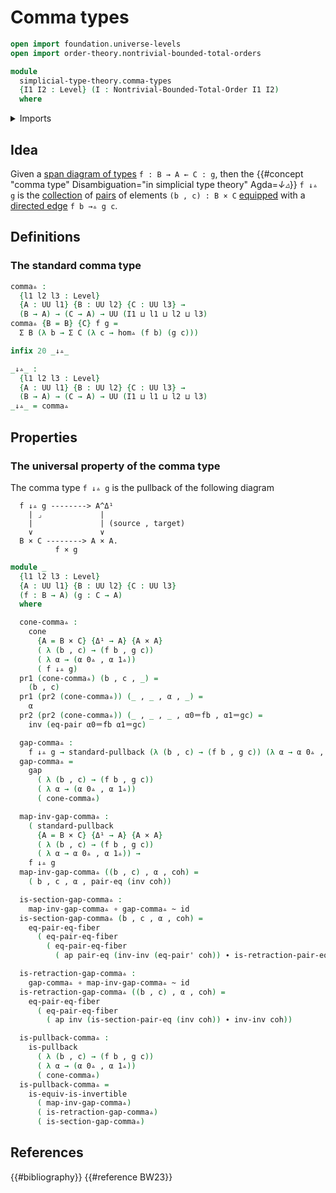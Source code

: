 # Comma types

```agda
open import foundation.universe-levels
open import order-theory.nontrivial-bounded-total-orders

module
  simplicial-type-theory.comma-types
  {I1 I2 : Level} (I : Nontrivial-Bounded-Total-Order I1 I2)
  where
```

<details><summary>Imports</summary>

```agda
open import foundation.action-on-identifications-functions
open import foundation.cartesian-product-types
open import foundation.cones-over-cospan-diagrams
open import foundation.dependent-pair-types
open import foundation.equality-cartesian-product-types
open import foundation.equality-dependent-pair-types
open import foundation.equivalences
open import foundation.function-types
open import foundation.homotopies
open import foundation.identity-types
open import foundation.pullbacks
open import foundation.standard-pullbacks
open import foundation.type-arithmetic-dependent-pair-types
open import foundation.universe-levels

open import simplicial-type-theory.arrows I
open import simplicial-type-theory.directed-edges I
open import simplicial-type-theory.directed-interval I
```

</details>

## Idea

Given a [span diagram of types](foundation.span-diagrams.md)
`f : B → A ← C : g`, then the
{{#concept "comma type" Disambiguation="in simplicial type theory" Agda=_↓▵_}}
`f ↓▵ g` is the [collection](foundation.dependent-pair-types.md) of
[pairs](foundation.cartesian-product-types.md) of elements `(b , c) : B × C`
[equipped](foundation.structure.md) with a
[directed edge](simplicial-type-theory.directed-edges.md) `f b →▵ g c`.

## Definitions

### The standard comma type

```agda
comma▵ :
  {l1 l2 l3 : Level}
  {A : UU l1} {B : UU l2} {C : UU l3} →
  (B → A) → (C → A) → UU (I1 ⊔ l1 ⊔ l2 ⊔ l3)
comma▵ {B = B} {C} f g =
  Σ B (λ b → Σ C (λ c → hom▵ (f b) (g c)))

infix 20 _↓▵_

_↓▵_ :
  {l1 l2 l3 : Level}
  {A : UU l1} {B : UU l2} {C : UU l3} →
  (B → A) → (C → A) → UU (I1 ⊔ l1 ⊔ l2 ⊔ l3)
_↓▵_ = comma▵
```

## Properties

### The universal property of the comma type

The comma type `f ↓▵ g` is the pullback of the following diagram

```text
  f ↓▵ g --------> A^Δ¹
    | ⌟             |
    |               | (source , target)
    ∨               ∨
  B × C --------> A × A.
          f × g
```

```agda
module _
  {l1 l2 l3 : Level}
  {A : UU l1} {B : UU l2} {C : UU l3}
  (f : B → A) (g : C → A)
  where

  cone-comma▵ :
    cone
      {A = B × C} {Δ¹ → A} {A × A}
      ( λ (b , c) → (f b , g c))
      ( λ α → (α 0▵ , α 1▵))
      ( f ↓▵ g)
  pr1 (cone-comma▵) (b , c , _) =
    (b , c)
  pr1 (pr2 (cone-comma▵)) (_ , _ , α , _) =
    α
  pr2 (pr2 (cone-comma▵)) (_ , _ , _ , α0＝fb , α1＝gc) =
    inv (eq-pair α0＝fb α1＝gc)

  gap-comma▵ :
    f ↓▵ g → standard-pullback (λ (b , c) → (f b , g c)) (λ α → α 0▵ , α 1▵)
  gap-comma▵ =
    gap
      ( λ (b , c) → (f b , g c))
      ( λ α → (α 0▵ , α 1▵))
      ( cone-comma▵)

  map-inv-gap-comma▵ :
    ( standard-pullback
      {A = B × C} {Δ¹ → A} {A × A}
      ( λ (b , c) → (f b , g c))
      ( λ α → α 0▵ , α 1▵)) →
    f ↓▵ g
  map-inv-gap-comma▵ ((b , c) , α , coh) =
    ( b , c , α , pair-eq (inv coh))

  is-section-gap-comma▵ :
    map-inv-gap-comma▵ ∘ gap-comma▵ ~ id
  is-section-gap-comma▵ (b , c , α , coh) =
    eq-pair-eq-fiber
      ( eq-pair-eq-fiber
        ( eq-pair-eq-fiber
          ( ap pair-eq (inv-inv (eq-pair' coh)) ∙ is-retraction-pair-eq coh)))

  is-retraction-gap-comma▵ :
    gap-comma▵ ∘ map-inv-gap-comma▵ ~ id
  is-retraction-gap-comma▵ ((b , c) , α , coh) =
    eq-pair-eq-fiber
      ( eq-pair-eq-fiber
        ( ap inv (is-section-pair-eq (inv coh)) ∙ inv-inv coh))

  is-pullback-comma▵ :
    is-pullback
      ( λ (b , c) → (f b , g c))
      ( λ α → (α 0▵ , α 1▵))
      ( cone-comma▵)
  is-pullback-comma▵ =
    is-equiv-is-invertible
      ( map-inv-gap-comma▵)
      ( is-retraction-gap-comma▵)
      ( is-section-gap-comma▵)
```

## References

{{#bibliography}} {{#reference BW23}}
